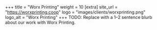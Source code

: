 +++
title = "Worx Printing"
weight = 10
[extra]
site_url = "https://worxprinting.coop"
logo = "images/clients/worxprinting.png"
logo_alt = "Worx Printing"
+++
TODO: Replace with a 1–2 sentence blurb about our work with Worx Printing.

<!-- more -->
